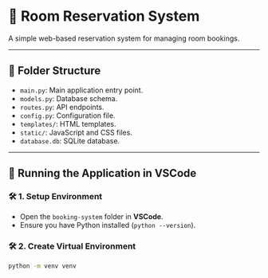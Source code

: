 # 🏨 **Room Reservation System**

A simple web-based reservation system for managing room bookings.

---

## 📂 **Folder Structure**
- `main.py`: Main application entry point.
- `models.py`: Database schema.
- `routes.py`: API endpoints.
- `config.py`: Configuration file.
- `templates/`: HTML templates.
- `static/`: JavaScript and CSS files.
- `database.db`: SQLite database.

---

## 🚀 **Running the Application in VSCode**

### 🛠️ **1. Setup Environment**

- Open the `booking-system` folder in **VSCode**.
- Ensure you have Python installed (`python --version`).

### 🛠️ **2. Create Virtual Environment**
```bash
python -m venv venv
